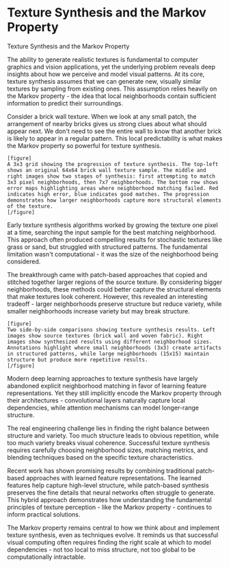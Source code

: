 # Texture Synthesis and the Markov Property

Texture Synthesis and the Markov Property

The ability to generate realistic textures is fundamental to computer graphics and vision applications, yet the underlying problem reveals deep insights about how we perceive and model visual patterns. At its core, texture synthesis assumes that we can generate new, visually similar textures by sampling from existing ones. This assumption relies heavily on the Markov property - the idea that local neighborhoods contain sufficient information to predict their surroundings.

Consider a brick wall texture. When we look at any small patch, the arrangement of nearby bricks gives us strong clues about what should appear next. We don't need to see the entire wall to know that another brick is likely to appear in a regular pattern. This local predictability is what makes the Markov property so powerful for texture synthesis.

```
[figure]
A 3x3 grid showing the progression of texture synthesis. The top-left shows an original 64x64 brick wall texture sample. The middle and right images show two stages of synthesis: first attempting to match 3x3 pixel neighborhoods, then 7x7 neighborhoods. The bottom row shows error maps highlighting areas where neighborhood matching failed. Red indicates high error, blue indicates good matches. The progression demonstrates how larger neighborhoods capture more structural elements of the texture.
[/figure]
```

Early texture synthesis algorithms worked by growing the texture one pixel at a time, searching the input sample for the best matching neighborhood. This approach often produced compelling results for stochastic textures like grass or sand, but struggled with structured patterns. The fundamental limitation wasn't computational - it was the size of the neighborhood being considered.

The breakthrough came with patch-based approaches that copied and stitched together larger regions of the source texture. By considering bigger neighborhoods, these methods could better capture the structural elements that make textures look coherent. However, this revealed an interesting tradeoff - larger neighborhoods preserve structure but reduce variety, while smaller neighborhoods increase variety but may break structure.

```
[figure]
Two side-by-side comparisons showing texture synthesis results. Left images show source textures (brick wall and woven fabric). Right images show synthesized results using different neighborhood sizes. Annotations highlight where small neighborhoods (3x3) create artifacts in structured patterns, while large neighborhoods (15x15) maintain structure but produce more repetitive results.
[/figure]
```

Modern deep learning approaches to texture synthesis have largely abandoned explicit neighborhood matching in favor of learning feature representations. Yet they still implicitly encode the Markov property through their architectures - convolutional layers naturally capture local dependencies, while attention mechanisms can model longer-range structure.

The real engineering challenge lies in finding the right balance between structure and variety. Too much structure leads to obvious repetition, while too much variety breaks visual coherence. Successful texture synthesis requires carefully choosing neighborhood sizes, matching metrics, and blending techniques based on the specific texture characteristics.

Recent work has shown promising results by combining traditional patch-based approaches with learned feature representations. The learned features help capture high-level structure, while patch-based synthesis preserves the fine details that neural networks often struggle to generate. This hybrid approach demonstrates how understanding the fundamental principles of texture perception - like the Markov property - continues to inform practical solutions.

The Markov property remains central to how we think about and implement texture synthesis, even as techniques evolve. It reminds us that successful visual computing often requires finding the right scale at which to model dependencies - not too local to miss structure, not too global to be computationally intractable.